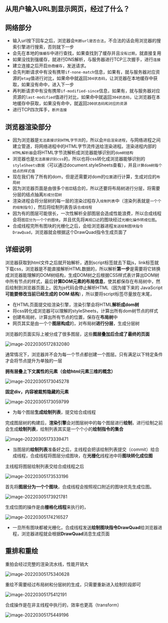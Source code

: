 ## 从用户输入URL到显示网页，经过了什么？

## 网络部分

- 输入url按下回车之后，浏览器会`判断url是否合法`，不合法的话会用浏览器的搜索引擎进行搜索，否则就下一步
- 会先在本地的`强缓存`中进行查找，如果查找到了缓存并且`没有过期`，就直接复用
- 如果没找到强缓存，就进行DNS解析，与服务器进行TCP三次握手，进行`连接`
- 建立连接之后开启`协商缓存`，发送请求。
- 会先判断请求中有没有携带`if-none-match`信息，如果有，就与服务器对应资源的`etag`值进行对比，如果命中就返回`304状态码`，让浏览器在本地缓存中获取，如果没有命中，进入下一步
- 再判断请求中有没有携带`if-modified-since`信息，如果有，就与服务器对应资源的`last-modified`值进行对比，如果命中就返回`304状态码`，让浏览器在本地缓存中获取，如果没有命中，就返回`200状态码和对应的资源`
- 进行TCP四次挥手，`断开连接`

## 浏览器渲染部分

- 因为浏览器是`无法直接识别HTML字节流`的，所以会`开启渲染进程`，与网络进程之间建立管道，将网络进程中的HTML字节流传送给渲染进程。渲染进程内部的`HTML解析器`会将HTML字节流解析成浏览器能够识别的`dom树结构`
- 浏览器也是`无法直接识别css`的，所以也将css转化成浏览器能够识别的`styleSheets数据`（可以通过document.styleSheets查看），并且`计算dom树每个结点的样式值`
- 现在我们有了所有的dom，但是还需要对dom的`位置`进行计算，生成对应的`布局树`
- 因为浏览器页面是由很多个`图层`结合的，所以还要将布局树进行分层，将需要分层的结点抽离`形成分层树`
- 渲染进程会将分层树的每一层的渲染过程存入`绘制列表`中（渲染列表就是`一个个的绘制指令`），然后将绘制列表告诉`合成线程`
- 因为有的图层可能很长，一次性解析全部图层会造成性能浪费，所以合成线程会将`图层分为一个个的图块`，并且优先将`离视口近`的图块经过`光栅化操作转成位图`。
- 合成线程完所有图块的光栅化之后，会给浏览器进程`发送绘制图块指令DrawQuad`，浏览器就会根据这个DrawQuad指令生成页面了

## 详细说明

浏览器获取到html文件之后就开始解析，遇到script标签就去下载js，link标签就下载css，浏览器是不能直接解析HTML数据的，所以解析**第一步**是需要将它转换成浏览器能理解的DOM树结构，生成DOM树之后根据CSS样式表计算出DOM树中所有节点的样式，最后**计算DOM元素的布局信息**，使其都保存在布局树中，然后绘制到浏览器页面上。因为js代码会停止解析HTML（因为接下来的 JavaScript **可能要修改当前已经生成的 DOM 结构**），所以要将script标签尽量放在末尾，

- 在HTML页面提交给渲染引擎，渲染引擎会将HTML**解析成dom树**
- 将css转化成浏览器可以理解的styleSheets，计算出所有dom树节点的样式
- 创建布局树，计算出所有节点的位置，保存在**布局树**中
- 网页其实是由一个个**图层构成**的，对布局树**进行分层**，生成分层树

浏览器的页面实际上被分成了很多图层，这些**图层叠加后合成了最终的页面**

![image-20220305172832080](url-to-website.assets/image-20220305172832080.png)

通常情况下，浏览器并不会为每一个节点都创建一个图层。只有满足以下特定条件才会将节点提升为单独的一层

**拥有层叠上下文属性的元素（会给html元素三维的概念）**

![image-20220305173045278](url-to-website.assets/image-20220305173045278.png)

**固定div，内容被裁剪隐藏的元素**

![image-20220305173059799](url-to-website.assets/image-20220305173059799.png)

- 为每个图层**生成绘制列表**，提交给合成线程

完成图层树的构建后，**渲染引擎**会对图层树中的每个图层进行**绘制**，进行绘制之前会生成**绘制列表**，绘制列表其实是一个个小的**绘制指令的集合**

![image-20220305173339471](url-to-website.assets/image-20220305173339471.png)

- 当图层的**绘制列表**准备好之后，主线程会把该绘制列表提交（commit）给合成线程，合成线程将图层分成图块，在**光栅化**线程池中将**图块转化成位图**

主线程将图层绘制列表交给合成线程之后

![image-20220305173533196](url-to-website.assets/image-20220305173533196.png)

首先将**图层分为一个个图块**，合成线程会按照视口附近的图块优先生成位图。

![image-20220305173921781](url-to-website.assets/image-20220305173921781.png)

生成位图的操作是由**栅格化线程**来执行的，

![image-20220305174216527](url-to-website.assets/image-20220305174216527.png)

- 一旦所有图块都被光栅化，合成线程发送**绘制图块指令DrawQuad**给浏览器进程，浏览器进程就会根据**DrawQuad**消息生成页面

## 重排和重绘

重拍会经过完整的渲染流水线，性能开销大

![image-20220305175340628](url-to-website.assets/image-20220305175340628.png)

重绘不需要经过布局树和分层树的生成，只需要重新进入绘制阶段即可

![image-20220305175412191](url-to-website.assets/image-20220305175412191.png)

合成操作是在非主线程中执行的，效率也更高（transform）

![image-20220305175449196](url-to-website.assets/image-20220305175449196.png)